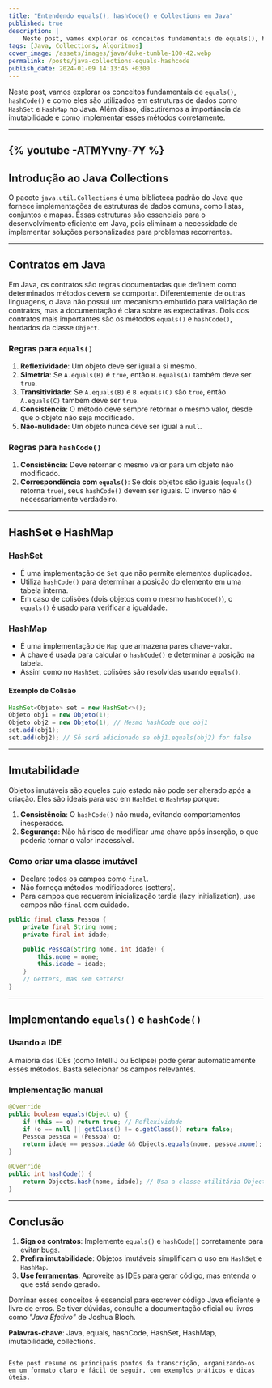 ```yaml
---
title: "Entendendo equals(), hashCode() e Collections em Java"
published: true
description: | 
    Neste post, vamos explorar os conceitos fundamentais de equals(), hashCode() e como eles são utilizados em estruturas de dados como HashSet e HashMap no Java. Além disso, discutiremos a importância da imutabilidade e como implementar esses métodos corretamente.
tags: [Java, Collections, Algoritmos]
cover_image: /assets/images/java/duke-tumble-100-42.webp
permalink: /posts/java-collections-equals-hashcode
publish_date: 2024-01-09 14:13:46 +0300
---
```


Neste post, vamos explorar os conceitos fundamentais de `equals()`, `hashCode()` e como eles são utilizados em estruturas de dados como `HashSet` e `HashMap` no Java. Além disso, discutiremos a importância da imutabilidade e como implementar esses métodos corretamente.

---
{% youtube -ATMYvny-7Y %}
---

## Introdução ao Java Collections

O pacote `java.util.Collections` é uma biblioteca padrão do Java que fornece implementações de estruturas de dados comuns, como listas, conjuntos e mapas. Essas estruturas são essenciais para o desenvolvimento eficiente em Java, pois eliminam a necessidade de implementar soluções personalizadas para problemas recorrentes.

---

## Contratos em Java

Em Java, os contratos são regras documentadas que definem como determinados métodos devem se comportar. Diferentemente de outras linguagens, o Java não possui um mecanismo embutido para validação de contratos, mas a documentação é clara sobre as expectativas. Dois dos contratos mais importantes são os métodos `equals()` e `hashCode()`, herdados da classe `Object`.

### Regras para `equals()`
1. **Reflexividade**: Um objeto deve ser igual a si mesmo.
2. **Simetria**: Se `A.equals(B)` é `true`, então `B.equals(A)` também deve ser `true`.
3. **Transitividade**: Se `A.equals(B)` e `B.equals(C)` são `true`, então `A.equals(C)` também deve ser `true`.
4. **Consistência**: O método deve sempre retornar o mesmo valor, desde que o objeto não seja modificado.
5. **Não-nulidade**: Um objeto nunca deve ser igual a `null`.

### Regras para `hashCode()`
1. **Consistência**: Deve retornar o mesmo valor para um objeto não modificado.
2. **Correspondência com `equals()`**: Se dois objetos são iguais (`equals()` retorna `true`), seus `hashCode()` devem ser iguais. O inverso não é necessariamente verdadeiro.

---

## HashSet e HashMap

### HashSet
- É uma implementação de `Set` que não permite elementos duplicados.
- Utiliza `hashCode()` para determinar a posição do elemento em uma tabela interna.
- Em caso de colisões (dois objetos com o mesmo `hashCode()`), o `equals()` é usado para verificar a igualdade.

### HashMap
- É uma implementação de `Map` que armazena pares chave-valor.
- A chave é usada para calcular o `hashCode()` e determinar a posição na tabela.
- Assim como no `HashSet`, colisões são resolvidas usando `equals()`.

#### Exemplo de Colisão
```java
HashSet<Objeto> set = new HashSet<>();
Objeto obj1 = new Objeto(1);
Objeto obj2 = new Objeto(1); // Mesmo hashCode que obj1
set.add(obj1);
set.add(obj2); // Só será adicionado se obj1.equals(obj2) for false
```

---

## Imutabilidade

Objetos imutáveis são aqueles cujo estado não pode ser alterado após a criação. Eles são ideais para uso em `HashSet` e `HashMap` porque:

1. **Consistência**: O `hashCode()` não muda, evitando comportamentos inesperados.
2. **Segurança**: Não há risco de modificar uma chave após inserção, o que poderia tornar o valor inacessível.

### Como criar uma classe imutável
- Declare todos os campos como `final`.
- Não forneça métodos modificadores (setters).
- Para campos que requerem inicialização tardia (lazy initialization), use campos não `final` com cuidado.

```java
public final class Pessoa {
    private final String nome;
    private final int idade;

    public Pessoa(String nome, int idade) {
        this.nome = nome;
        this.idade = idade;
    }
    // Getters, mas sem setters!
}
```

---

## Implementando `equals()` e `hashCode()`

### Usando a IDE
A maioria das IDEs (como IntelliJ ou Eclipse) pode gerar automaticamente esses métodos. Basta selecionar os campos relevantes.

### Implementação manual
```java
@Override
public boolean equals(Object o) {
    if (this == o) return true; // Reflexividade
    if (o == null || getClass() != o.getClass()) return false;
    Pessoa pessoa = (Pessoa) o;
    return idade == pessoa.idade && Objects.equals(nome, pessoa.nome);
}

@Override
public int hashCode() {
    return Objects.hash(nome, idade); // Usa a classe utilitária Objects
}
```

---

## Conclusão

1. **Siga os contratos**: Implemente `equals()` e `hashCode()` corretamente para evitar bugs.
2. **Prefira imutabilidade**: Objetos imutáveis simplificam o uso em `HashSet` e `HashMap`.
3. **Use ferramentas**: Aproveite as IDEs para gerar código, mas entenda o que está sendo gerado.

Dominar esses conceitos é essencial para escrever código Java eficiente e livre de erros. Se tiver dúvidas, consulte a documentação oficial ou livros como *"Java Efetivo"* de Joshua Bloch.

**Palavras-chave**: Java, equals, hashCode, HashSet, HashMap, imutabilidade, collections.
``` 

Este post resume os principais pontos da transcrição, organizando-os em um formato claro e fácil de seguir, com exemplos práticos e dicas úteis.